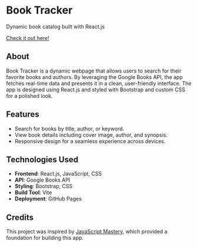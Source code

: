 # **Book Tracker**

Dynamic book catalog built with React.js

[Check it out here!](https://isadurni.github.io/book-tracker)

## **About**
Book Tracker is a dynamic webpage that allows users to search for their favorite books and authors. By leveraging the Google Books API, the app fetches real-time data and presents it in a clean, user-friendly interface. The app is designed using React.js and styled with Bootstrap and custom CSS for a polished look.

## **Features**
- Search for books by title, author, or keyword.
- View book details including cover image, author, and synopsis.
- Responsive design for a seamless experience across devices.

## **Technologies Used**
- **Frontend**: React.js, JavaScript, CSS
- **API**: Google Books API
- **Styling**: Bootstrap, CSS
- **Build Tool**: Vite
- **Deployment**: GitHub Pages

## **Credits**
This project was inspired by [JavaScript Mastery](https://www.youtube.com/watch?v=b9eMGE7QtTk&ab_channel=JavaScriptMastery), which provided a foundation for building this app.

